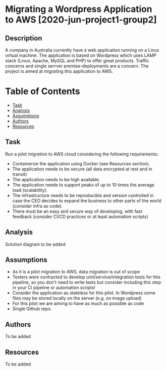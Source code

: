 # Migrating a Wordpress Application to AWS [2020-jun-project1-group2]

## Description

A company in Australia currently have a web application running on a Linux virtual machine. The application is based on Wordpress which uses LAMP stack (Linux, Apache, MySQL and PHP) to offer great products. Traffic concerns and single serrver premise-deployments are a concern. The project is aimed at migrating this application to AWS.

# Table of Contents

- [Task](#task)
- [Analysis](#analaysis)
- [Assumptions](#assumptions)
- [Authors](#authors)
- [Resources](#resources)

## Task

Run a pilot migration to AWS cloud considering the following requirements:

- Containerize the application using Docker (see Resources section).
- The application needs to be secure (all data encrypted at rest and in transit)
- The application needs to be high available.
- The application needs to support peaks of up to 10 times the average load (scalability).
- The infrastructure needs to be reproducible and version controlled in case the CEO decides to expand the business to other parts of the world (consider infra as code).
- There must be an easy and secure way of developing, with fast feedback (consider CI/CD practices or at least automation scripts)

## Analysis

Solution diagram to be added

## Assumptions

- As it is a pilot migration to AWS, data migration is out of scope
- Testers were contracted to develop unit/service/integration tests for this pipeline, so you don't need to write tests but consider including this step in your CI pipeline or automation scripts!
- Consider the application as stateless for this pilot. In Wordpress some files may be stored locally on the server (e.g. on image upload)
- For this pilot we are aiming to have as much as possible as code
- Single Github repo.

## Authors

To be added

## Resources

To be added
